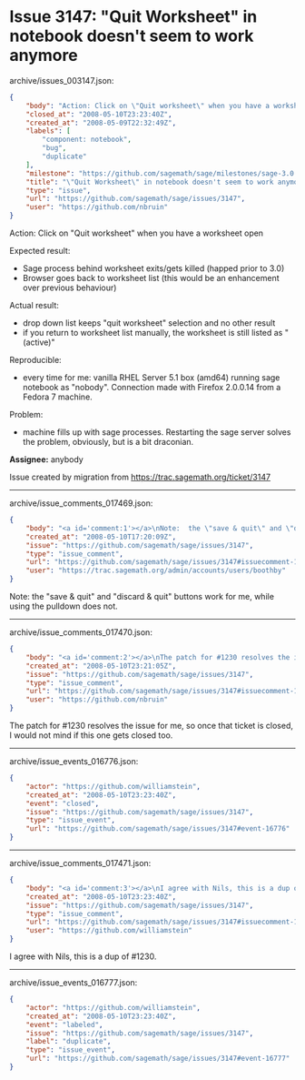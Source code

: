 # Issue 3147: "Quit Worksheet" in notebook doesn't seem to work anymore

archive/issues_003147.json:
```json
{
    "body": "Action: Click on \"Quit worksheet\" when you have a worksheet open\n\nExpected result:\n* Sage process behind worksheet exits/gets killed (happed prior to 3.0)\n* Browser goes back to worksheet list (this would be an enhancement over previous behaviour)\n\nActual result:\n* drop down list keeps \"quit worksheet\" selection and no other result\n* if you return to worksheet list manually, the worksheet is still listed as \"(active)\"\n\nReproducible:\n* every time for me: vanilla RHEL Server 5.1 box (amd64) running sage notebook as \"nobody\".\nConnection made with Firefox 2.0.0.14 from a Fedora 7 machine.\n\nProblem:\n* machine fills up with sage processes. Restarting the sage server solves the problem, obviously, but is a bit draconian.\n\n**Assignee:** anybody\n\nIssue created by migration from https://trac.sagemath.org/ticket/3147\n\n",
    "closed_at": "2008-05-10T23:23:40Z",
    "created_at": "2008-05-09T22:32:49Z",
    "labels": [
        "component: notebook",
        "bug",
        "duplicate"
    ],
    "milestone": "https://github.com/sagemath/sage/milestones/sage-3.0.2",
    "title": "\"Quit Worksheet\" in notebook doesn't seem to work anymore",
    "type": "issue",
    "url": "https://github.com/sagemath/sage/issues/3147",
    "user": "https://github.com/nbruin"
}
```
Action: Click on "Quit worksheet" when you have a worksheet open

Expected result:
* Sage process behind worksheet exits/gets killed (happed prior to 3.0)
* Browser goes back to worksheet list (this would be an enhancement over previous behaviour)

Actual result:
* drop down list keeps "quit worksheet" selection and no other result
* if you return to worksheet list manually, the worksheet is still listed as "(active)"

Reproducible:
* every time for me: vanilla RHEL Server 5.1 box (amd64) running sage notebook as "nobody".
Connection made with Firefox 2.0.0.14 from a Fedora 7 machine.

Problem:
* machine fills up with sage processes. Restarting the sage server solves the problem, obviously, but is a bit draconian.

**Assignee:** anybody

Issue created by migration from https://trac.sagemath.org/ticket/3147





---

archive/issue_comments_017469.json:
```json
{
    "body": "<a id='comment:1'></a>\nNote:  the \"save & quit\" and \"discard & quit\" buttons work for me, while using the pulldown does not.",
    "created_at": "2008-05-10T17:20:09Z",
    "issue": "https://github.com/sagemath/sage/issues/3147",
    "type": "issue_comment",
    "url": "https://github.com/sagemath/sage/issues/3147#issuecomment-17469",
    "user": "https://trac.sagemath.org/admin/accounts/users/boothby"
}
```

<a id='comment:1'></a>
Note:  the "save & quit" and "discard & quit" buttons work for me, while using the pulldown does not.



---

archive/issue_comments_017470.json:
```json
{
    "body": "<a id='comment:2'></a>\nThe patch for #1230 resolves the issue for me, so once that ticket is closed, I would not mind if this one gets closed too.",
    "created_at": "2008-05-10T23:21:05Z",
    "issue": "https://github.com/sagemath/sage/issues/3147",
    "type": "issue_comment",
    "url": "https://github.com/sagemath/sage/issues/3147#issuecomment-17470",
    "user": "https://github.com/nbruin"
}
```

<a id='comment:2'></a>
The patch for #1230 resolves the issue for me, so once that ticket is closed, I would not mind if this one gets closed too.



---

archive/issue_events_016776.json:
```json
{
    "actor": "https://github.com/williamstein",
    "created_at": "2008-05-10T23:23:40Z",
    "event": "closed",
    "issue": "https://github.com/sagemath/sage/issues/3147",
    "type": "issue_event",
    "url": "https://github.com/sagemath/sage/issues/3147#event-16776"
}
```



---

archive/issue_comments_017471.json:
```json
{
    "body": "<a id='comment:3'></a>\nI agree with Nils, this is a dup of #1230.",
    "created_at": "2008-05-10T23:23:40Z",
    "issue": "https://github.com/sagemath/sage/issues/3147",
    "type": "issue_comment",
    "url": "https://github.com/sagemath/sage/issues/3147#issuecomment-17471",
    "user": "https://github.com/williamstein"
}
```

<a id='comment:3'></a>
I agree with Nils, this is a dup of #1230.



---

archive/issue_events_016777.json:
```json
{
    "actor": "https://github.com/williamstein",
    "created_at": "2008-05-10T23:23:40Z",
    "event": "labeled",
    "issue": "https://github.com/sagemath/sage/issues/3147",
    "label": "duplicate",
    "type": "issue_event",
    "url": "https://github.com/sagemath/sage/issues/3147#event-16777"
}
```
